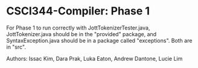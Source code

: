 # CSCI344-Compiler: Phase 1

For Phase 1 to run correctly with JottTokenizerTester.java, JottTokenizer.java should be in the "provided" package,
and SyntaxException.java should be in a package called "exceptions". Both are in "src".

Authors:
Issac Kim,
Dara Prak,
Luka Eaton,
Andrew Dantone,
Lucie Lim
